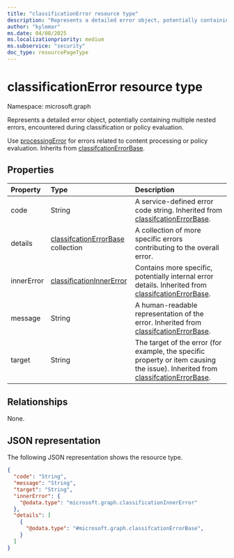 ```yaml
---
title: "classificationError resource type"
description: "Represents a detailed error object, potentially containing multiple nested errors, encountered during classification or policy evaluation."
author: "kylemar"
ms.date: 04/08/2025
ms.localizationpriority: medium
ms.subservice: "security"
doc_type: resourcePageType
---
```


# classificationError resource type

Namespace: microsoft.graph

Represents a detailed error object, potentially containing multiple nested errors, encountered during classification or policy evaluation.

Use [processingError](../resources/processingerror.md) for errors related to content processing or policy evaluation. Inherits from [classifcationErrorBase](../resources/classifcationerrorbase.md).

## Properties

| Property | Type                                                                                                       | Description                                                   |
| :------- | :--------------------------------------------------------------------------------------------------------- | :------------------------------------------------------------ |
| code       | String                                                                                           | A service-defined error code string. Inherited from [classifcationErrorBase](../resources/classifcationerrorbase.md).|
| details  | [classifcationErrorBase](../resources/classifcationerrorbase.md) collection | A collection of more specific errors contributing to the overall error.|
| innerError | [classificationInnerError](../resources/classificationinnererror.md) | Contains more specific, potentially internal error details. Inherited from [classifcationErrorBase](../resources/classifcationerrorbase.md). |
| message    | String                                                                                           | A human-readable representation of the error. Inherited from [classifcationErrorBase](../resources/classifcationerrorbase.md). |
| target     | String                                                                                           | The target of the error (for example, the specific property or item causing the issue). Inherited from [classifcationErrorBase](../resources/classifcationerrorbase.md). |

## Relationships

None.

## JSON representation

The following JSON representation shows the resource type.
<!-- {
  "blockType": "resource",
  "@odata.type": "microsoft.graph.classificationError",
  "baseType": "microsoft.graph.classifcationErrorBase",
  "openType": false
}-->
``` json
{
  "code": "String",
  "message": "String",
  "target": "String",
  "innerError": {
    "@odata.type": "microsoft.graph.classificationInnerError"
  },
  "details": [
    {
      "@odata.type": "#microsoft.graph.classifcationErrorBase",
    }
  ]
}
```
